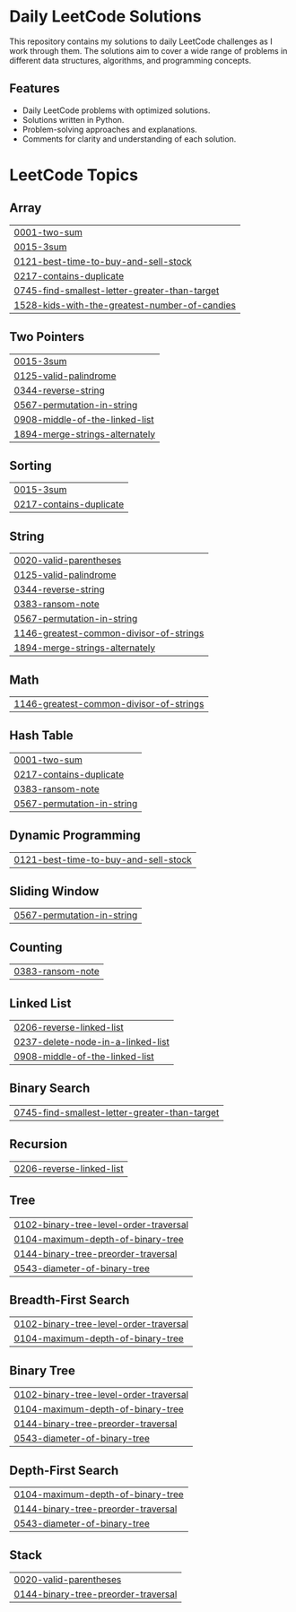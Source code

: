 ﻿
# Daily LeetCode Solutions

This repository contains my solutions to daily LeetCode challenges as I work through them. The solutions aim to cover a wide range of problems in different data structures, algorithms, and programming concepts.

## Features

- Daily LeetCode problems with optimized solutions.
- Solutions written in Python.
- Problem-solving approaches and explanations.
- Comments for clarity and understanding of each solution.


<!---LeetCode Topics Start-->
# LeetCode Topics
## Array
|  |
| ------- |
| [0001-two-sum](https://github.com/mukkss/DailyLeetCode/tree/master/0001-two-sum) |
| [0015-3sum](https://github.com/mukkss/DailyLeetCode/tree/master/0015-3sum) |
| [0121-best-time-to-buy-and-sell-stock](https://github.com/mukkss/DailyLeetCode/tree/master/0121-best-time-to-buy-and-sell-stock) |
| [0217-contains-duplicate](https://github.com/mukkss/DailyLeetCode/tree/master/0217-contains-duplicate) |
| [0745-find-smallest-letter-greater-than-target](https://github.com/mukkss/DailyLeetCode/tree/master/0745-find-smallest-letter-greater-than-target) |
| [1528-kids-with-the-greatest-number-of-candies](https://github.com/mukkss/DailyLeetCode/tree/master/1528-kids-with-the-greatest-number-of-candies) |
## Two Pointers
|  |
| ------- |
| [0015-3sum](https://github.com/mukkss/DailyLeetCode/tree/master/0015-3sum) |
| [0125-valid-palindrome](https://github.com/mukkss/DailyLeetCode/tree/master/0125-valid-palindrome) |
| [0344-reverse-string](https://github.com/mukkss/DailyLeetCode/tree/master/0344-reverse-string) |
| [0567-permutation-in-string](https://github.com/mukkss/DailyLeetCode/tree/master/0567-permutation-in-string) |
| [0908-middle-of-the-linked-list](https://github.com/mukkss/DailyLeetCode/tree/master/0908-middle-of-the-linked-list) |
| [1894-merge-strings-alternately](https://github.com/mukkss/DailyLeetCode/tree/master/1894-merge-strings-alternately) |
## Sorting
|  |
| ------- |
| [0015-3sum](https://github.com/mukkss/DailyLeetCode/tree/master/0015-3sum) |
| [0217-contains-duplicate](https://github.com/mukkss/DailyLeetCode/tree/master/0217-contains-duplicate) |
## String
|  |
| ------- |
| [0020-valid-parentheses](https://github.com/mukkss/DailyLeetCode/tree/master/0020-valid-parentheses) |
| [0125-valid-palindrome](https://github.com/mukkss/DailyLeetCode/tree/master/0125-valid-palindrome) |
| [0344-reverse-string](https://github.com/mukkss/DailyLeetCode/tree/master/0344-reverse-string) |
| [0383-ransom-note](https://github.com/mukkss/DailyLeetCode/tree/master/0383-ransom-note) |
| [0567-permutation-in-string](https://github.com/mukkss/DailyLeetCode/tree/master/0567-permutation-in-string) |
| [1146-greatest-common-divisor-of-strings](https://github.com/mukkss/DailyLeetCode/tree/master/1146-greatest-common-divisor-of-strings) |
| [1894-merge-strings-alternately](https://github.com/mukkss/DailyLeetCode/tree/master/1894-merge-strings-alternately) |
## Math
|  |
| ------- |
| [1146-greatest-common-divisor-of-strings](https://github.com/mukkss/DailyLeetCode/tree/master/1146-greatest-common-divisor-of-strings) |
## Hash Table
|  |
| ------- |
| [0001-two-sum](https://github.com/mukkss/DailyLeetCode/tree/master/0001-two-sum) |
| [0217-contains-duplicate](https://github.com/mukkss/DailyLeetCode/tree/master/0217-contains-duplicate) |
| [0383-ransom-note](https://github.com/mukkss/DailyLeetCode/tree/master/0383-ransom-note) |
| [0567-permutation-in-string](https://github.com/mukkss/DailyLeetCode/tree/master/0567-permutation-in-string) |
## Dynamic Programming
|  |
| ------- |
| [0121-best-time-to-buy-and-sell-stock](https://github.com/mukkss/DailyLeetCode/tree/master/0121-best-time-to-buy-and-sell-stock) |
## Sliding Window
|  |
| ------- |
| [0567-permutation-in-string](https://github.com/mukkss/DailyLeetCode/tree/master/0567-permutation-in-string) |
## Counting
|  |
| ------- |
| [0383-ransom-note](https://github.com/mukkss/DailyLeetCode/tree/master/0383-ransom-note) |
## Linked List
|  |
| ------- |
| [0206-reverse-linked-list](https://github.com/mukkss/DailyLeetCode/tree/master/0206-reverse-linked-list) |
| [0237-delete-node-in-a-linked-list](https://github.com/mukkss/DailyLeetCode/tree/master/0237-delete-node-in-a-linked-list) |
| [0908-middle-of-the-linked-list](https://github.com/mukkss/DailyLeetCode/tree/master/0908-middle-of-the-linked-list) |
## Binary Search
|  |
| ------- |
| [0745-find-smallest-letter-greater-than-target](https://github.com/mukkss/DailyLeetCode/tree/master/0745-find-smallest-letter-greater-than-target) |
## Recursion
|  |
| ------- |
| [0206-reverse-linked-list](https://github.com/mukkss/DailyLeetCode/tree/master/0206-reverse-linked-list) |
## Tree
|  |
| ------- |
| [0102-binary-tree-level-order-traversal](https://github.com/mukkss/DailyLeetCode/tree/master/0102-binary-tree-level-order-traversal) |
| [0104-maximum-depth-of-binary-tree](https://github.com/mukkss/DailyLeetCode/tree/master/0104-maximum-depth-of-binary-tree) |
| [0144-binary-tree-preorder-traversal](https://github.com/mukkss/DailyLeetCode/tree/master/0144-binary-tree-preorder-traversal) |
| [0543-diameter-of-binary-tree](https://github.com/mukkss/DailyLeetCode/tree/master/0543-diameter-of-binary-tree) |
## Breadth-First Search
|  |
| ------- |
| [0102-binary-tree-level-order-traversal](https://github.com/mukkss/DailyLeetCode/tree/master/0102-binary-tree-level-order-traversal) |
| [0104-maximum-depth-of-binary-tree](https://github.com/mukkss/DailyLeetCode/tree/master/0104-maximum-depth-of-binary-tree) |
## Binary Tree
|  |
| ------- |
| [0102-binary-tree-level-order-traversal](https://github.com/mukkss/DailyLeetCode/tree/master/0102-binary-tree-level-order-traversal) |
| [0104-maximum-depth-of-binary-tree](https://github.com/mukkss/DailyLeetCode/tree/master/0104-maximum-depth-of-binary-tree) |
| [0144-binary-tree-preorder-traversal](https://github.com/mukkss/DailyLeetCode/tree/master/0144-binary-tree-preorder-traversal) |
| [0543-diameter-of-binary-tree](https://github.com/mukkss/DailyLeetCode/tree/master/0543-diameter-of-binary-tree) |
## Depth-First Search
|  |
| ------- |
| [0104-maximum-depth-of-binary-tree](https://github.com/mukkss/DailyLeetCode/tree/master/0104-maximum-depth-of-binary-tree) |
| [0144-binary-tree-preorder-traversal](https://github.com/mukkss/DailyLeetCode/tree/master/0144-binary-tree-preorder-traversal) |
| [0543-diameter-of-binary-tree](https://github.com/mukkss/DailyLeetCode/tree/master/0543-diameter-of-binary-tree) |
## Stack
|  |
| ------- |
| [0020-valid-parentheses](https://github.com/mukkss/DailyLeetCode/tree/master/0020-valid-parentheses) |
| [0144-binary-tree-preorder-traversal](https://github.com/mukkss/DailyLeetCode/tree/master/0144-binary-tree-preorder-traversal) |
<!---LeetCode Topics End-->